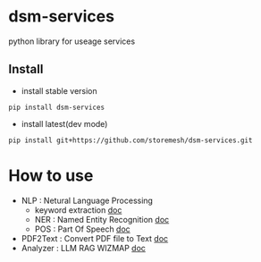 # dsm-services
python library for useage services

## Install
- install stable version
```
pip install dsm-services
```

- install latest(dev mode)
```
pip install git+https://github.com/storemesh/dsm-services.git
```

# How to use
- NLP : Netural Language Processing
    - keyword extraction [doc](/docs/nlp.md)
    - NER : Named Entity Recognition [doc](/docs/nlp.md)
    - POS : Part Of Speech [doc](/docs/nlp.md)
- PDF2Text : Convert PDF file to Text [doc](/docs/pdf.md)
- Analyzer : LLM RAG WIZMAP [doc](/docs/analyzer.md)